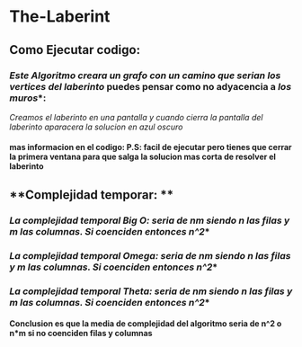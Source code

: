 # The-Laberint
## Como Ejecutar codigo:
### *Este Algoritmo creara un grafo con un camino que serian los vertices del laberinto* puedes pensar como no adyacencia a *los muros**:
*Creamos el laberinto en una pantalla y cuando cierra la pantalla del laberinto aparacera la solucion en azul oscuro*
#### **mas informacion en el codigo: P.S: facil de ejecutar pero tienes que cerrar la primera ventana para que salga la solucion mas corta de resolver el laberinto**
## **Complejidad temporar: **
### *La complejidad temporal Big O: *seria de n*m siendo n las filas y m las columnas. *Si coenciden entonces n^2***
### *La complejidad temporal Omega: *seria de n*m siendo n las filas y m las columnas. *Si coenciden entonces n^2***
### *La complejidad temporal Theta: *seria de n*m siendo n las filas y m las columnas. *Si coenciden entonces n^2***
#### **Conclusion es que la media de complejidad del algoritmo seria de n^2 o n*m si no coenciden filas y columnas** 
